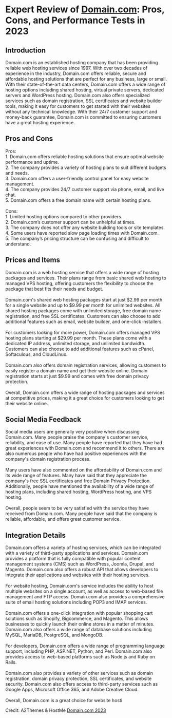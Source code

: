 <h1>Expert Review of <a href="https://a2themes.com/domaincom-reviews">Domain.com</a>: Pros, Cons, and Performance Tests in 2023</h1>
<h2>Introduction</h2>
Domain.com is an established hosting company that has been providing reliable web hosting services since 1997. With over two decades of experience in the industry, Domain.com offers reliable, secure and affordable hosting solutions that are perfect for any business, large or small. With their state-of-the-art data centers, Domain.com offers a wide range of hosting options including shared hosting, virtual private servers, dedicated servers and WordPress hosting. Domain.com also offers specialized services such as domain registration, SSL certificates and website builder tools, making it easy for customers to get started with their websites without any technical knowledge. With their 24/7 customer support and money-back guarantee, Domain.com is committed to ensuring customers have a great hosting experience.
<h2>Pros and Cons</h2>
Pros:<br>1. Domain.com offers reliable hosting solutions that ensure optimal website performance and uptime.<br>2. The company provides a variety of hosting plans to suit different budgets and needs.<br>3. Domain.com offers a user-friendly control panel for easy website management.<br>4. The company provides 24/7 customer support via phone, email, and live chat.<br>5. Domain.com offers a free domain name with certain hosting plans.<br><br>Cons:<br>1. Limited hosting options compared to other providers.<br>2. Domain.com’s customer support can be unhelpful at times.<br>3. The company does not offer any website building tools or site templates.<br>4. Some users have reported slow page loading times with Domain.com.<br>5. The company’s pricing structure can be confusing and difficult to understand.
<h2>Prices and Items</h2>
Domain.com is a web hosting service that offers a wide range of hosting packages and services. Their plans range from basic shared web hosting to managed VPS hosting, offering customers the flexibility to choose the package that best fits their needs and budget. <br><br>Domain.com's shared web hosting packages start at just $2.99 per month for a single website and up to $9.99 per month for unlimited websites. All shared hosting packages come with unlimited storage, free domain name registration, and free SSL certificates. Customers can also choose to add additional features such as email, website builder, and one-click installers.<br><br>For customers looking for more power, Domain.com offers managed VPS hosting plans starting at $29.99 per month. These plans come with a dedicated IP address, unlimited storage, and unlimited bandwidth. Customers can also choose to add additional features such as cPanel, Softaculous, and CloudLinux.<br><br>Domain.com also offers domain registration services, allowing customers to easily register a domain name and get their website online. Domain registration starts at just $9.99 and comes with free domain privacy protection.<br><br>Overall, Domain.com offers a wide range of hosting packages and services at competitive prices, making it a great choice for customers looking to get their website online.
<h2>Social Media Feedback</h2>
Social media users are generally very positive when discussing Domain.com. Many people praise the company's customer service, reliability, and ease of use. Many people have reported that they have had great experiences with Domain.com and recommend it to others. There are also numerous people who have had positive experiences with the company's domain registration process. <br><br>Many users have also commented on the affordability of Domain.com and its wide range of features. Many have said that they appreciate the company's free SSL certificates and free Domain Privacy Protection. Additionally, people have mentioned the availability of a wide range of hosting plans, including shared hosting, WordPress hosting, and VPS hosting. <br><br>Overall, people seem to be very satisfied with the service they have received from Domain.com. Many people have said that the company is reliable, affordable, and offers great customer service.
<h2>Integration Details</h2>
Domain.com offers a variety of hosting services, which can be integrated with a variety of third-party applications and services. Domain.com provides a platform that is fully compatible with popular content management systems (CMS) such as WordPress, Joomla, Drupal, and Magento. Domain.com also offers a robust API that allows developers to integrate their applications and websites with their hosting services.<br><br>For website hosting, Domain.com's service includes the ability to host multiple websites on a single account, as well as access to web-based file management and FTP access. Domain.com also provides a comprehensive suite of email hosting solutions including POP3 and IMAP services.<br><br>Domain.com offers a one-click integration with popular shopping cart solutions such as Shopify, Bigcommerce, and Magento. This allows businesses to quickly launch their online stores in a matter of minutes. Domain.com also offers a wide range of database solutions including MySQL, MariaDB, PostgreSQL, and MongoDB.<br><br>For developers, Domain.com offers a wide range of programming language support, including PHP, ASP.NET, Python, and Perl. Domain.com also provides access to web-based platforms such as Node.js and Ruby on Rails.<br><br>Domain.com also provides a variety of other services such as domain registration, domain privacy protection, SSL certificates, and website security. Domain.com also offers access to third-party services such as Google Apps, Microsoft Office 365, and Adobe Creative Cloud.<br><br>Overall, Domain.com is a great choice for website hosti
<p>Credit: A2Themes & HostMe <a href="https://a2themes.com/domaincom-reviews">Domain.com 2023</a></p>